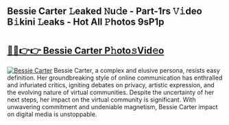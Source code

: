 ## Bessie Carter 𝙻eaked 𝙽u𝚍e - Part-1rs 𝚅𝚒deo B𝚒kini 𝙻eaks - Hot All 𝙿hotos 9sP1p

# <h2><a href="http://ld174vb.urlbe.top/?page=Bessie+Carter">🔗🔗👉👉 Bessie Carter P𝚑oto𝚜Vid𝚎o</a></h2>

[![Bessie Carter](https://i.imgur.com/eBuTRDB.gif)](http://ld174vb.urlbe.top/?page=Bessie+Carter)
Bessie Carter, a complex and elusive persona, resists easy definition. Her groundbreaking style of online communication has enthralled and infuriated critics, igniting debates on privacy, artistic expression, and the evolving nature of virtual communities. Despite the uncertainty of her next steps, her impact on the virtual community is significant. With unwavering commitment and undeniable magnetism, Bessie Carter impact on digital media is unstoppable.
